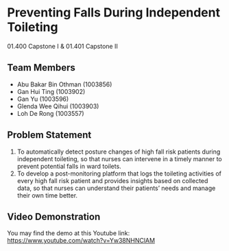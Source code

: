 # Preventing Falls During Independent Toileting

01.400 Capstone I & 01.401 Capstone II

## Team Members

- Abu Bakar Bin Othman (1003856)
- Gan Hui Ting (1003902)
- Gan Yu (1003596)
- Glenda Wee Qihui (1003903)
- Loh De Rong (1003557)

## Problem Statement

1. To automatically detect posture changes of high fall risk patients during independent toileting, so that nurses can intervene in a timely manner to prevent potential falls in ward toilets.
2. To develop a post-monitoring platform that logs the toileting activities of every high fall risk patient and provides insights based on collected data, so that nurses can understand their patients’ needs and manage their own time better.

## Video Demonstration
You may find the demo at this Youtube link: https://www.youtube.com/watch?v=Yw38NHNClAM
